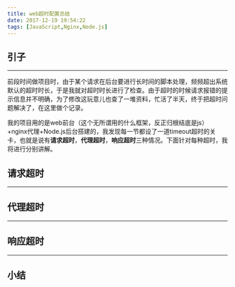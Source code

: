 ```yaml
---
title: web超时配置总结
date: 2017-12-19 19:54:22
tags: [JavaScript,Nginx,Node.js]
---
```


## 引子

***

前段时间做项目时，由于某个请求在后台要进行长时间的脚本处理，频频超出系统默认的超时时长，于是我就对超时时长进行了检查。由于超时的时候请求报错的提示信息并不明确，为了修改这玩意儿也查了一堆资料，忙活了半天，终于把超时问题解决了，在这里做个记录。

我的项目用的是web前台（这个无所谓用的什么框架，反正归根结底是js）+nginx代理+Node.js后台搭建的，我发现每一节都设了一道timeout超时的关卡，也就是说有**请求超时**，**代理超时**，**响应超时**三种情况。下面针对每种超时，我将进行分别讲解。

## 请求超时

***

## 代理超时

***

## 响应超时

***

## 小结